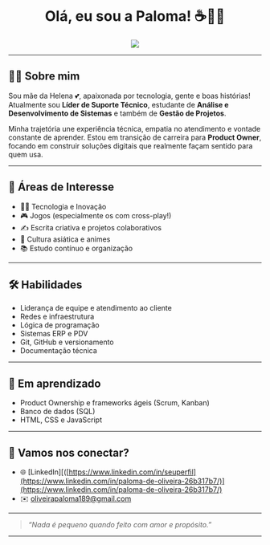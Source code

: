 <h1 align="center">Olá, eu sou a Paloma! ☕👩‍💻</h1>

<p align="center">
  <img src="(https://media2.giphy.com/media/v1.Y2lkPTc5MGI3NjExMG1ldGNiamJseXlzeW4xNDloZGN1MXhjMjMycHZmY2h4M2xkOWVleCZlcD12MV9pbnRlcm5hbF9naWZfYnlfaWQmY3Q9Zw/FR61sPFtyp5MnifIN0/giphy.gif)">
</p>



---

## 👩‍💼 Sobre mim

Sou mãe da Helena 💕, apaixonada por tecnologia, gente e boas histórias!  
Atualmente sou **Líder de Suporte Técnico**, estudante de **Análise e Desenvolvimento de Sistemas** e também de **Gestão de Projetos**.  

Minha trajetória une experiência técnica, empatia no atendimento e vontade constante de aprender. Estou em transição de carreira para **Product Owner**, focando em construir soluções digitais que realmente façam sentido para quem usa.

---

## 🎯 Áreas de Interesse

- 👩‍💻 Tecnologia e Inovação
- 🎮 Jogos (especialmente os com cross-play!)
- ✍️ Escrita criativa e projetos colaborativos
- 🎌 Cultura asiática e animes
- 📚 Estudo contínuo e organização

---

## 🛠️ Habilidades

- Liderança de equipe e atendimento ao cliente
- Redes e infraestrutura
- Lógica de programação
- Sistemas ERP e PDV
- Git, GitHub e versionamento
- Documentação técnica

---

## 📘 Em aprendizado

- Product Ownership e frameworks ágeis (Scrum, Kanban)
- Banco de dados (SQL)
- HTML, CSS e JavaScript

---

## 🤝 Vamos nos conectar?

- 🌐 [LinkedIn][([https://www.linkedin.com/in/seuperfil](https://www.linkedin.com/in/paloma-de-oliveira-26b317b7/)](https://www.linkedin.com/in/paloma-de-oliveira-26b317b7/)
- ✉️ oliveirapaloma189@gmail.com 

---

> _“Nada é pequeno quando feito com amor e propósito.”_

---

